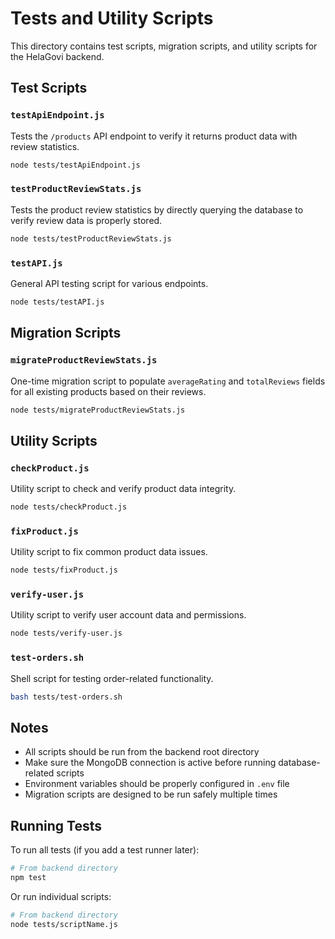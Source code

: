 # Tests and Utility Scripts

This directory contains test scripts, migration scripts, and utility scripts for the HelaGovi backend.

## Test Scripts

### `testApiEndpoint.js`
Tests the `/products` API endpoint to verify it returns product data with review statistics.
```bash
node tests/testApiEndpoint.js
```

### `testProductReviewStats.js`
Tests the product review statistics by directly querying the database to verify review data is properly stored.
```bash
node tests/testProductReviewStats.js
```

### `testAPI.js`
General API testing script for various endpoints.
```bash
node tests/testAPI.js
```

## Migration Scripts

### `migrateProductReviewStats.js`
One-time migration script to populate `averageRating` and `totalReviews` fields for all existing products based on their reviews.
```bash
node tests/migrateProductReviewStats.js
```

## Utility Scripts

### `checkProduct.js`
Utility script to check and verify product data integrity.
```bash
node tests/checkProduct.js
```

### `fixProduct.js`
Utility script to fix common product data issues.
```bash
node tests/fixProduct.js
```

### `verify-user.js`
Utility script to verify user account data and permissions.
```bash
node tests/verify-user.js
```

### `test-orders.sh`
Shell script for testing order-related functionality.
```bash
bash tests/test-orders.sh
```

## Notes

- All scripts should be run from the backend root directory
- Make sure the MongoDB connection is active before running database-related scripts
- Environment variables should be properly configured in `.env` file
- Migration scripts are designed to be run safely multiple times

## Running Tests

To run all tests (if you add a test runner later):
```bash
# From backend directory
npm test
```

Or run individual scripts:
```bash
# From backend directory
node tests/scriptName.js
```